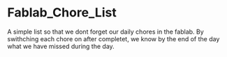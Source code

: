 # Fablab_Chore_List
A simple list so that we dont forget our daily chores in the fablab. By swithching each chore on after completet, we know by the end of the day what we have missed during the day.
